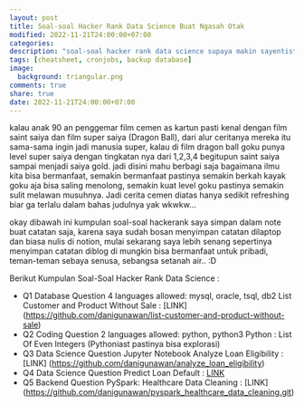 ```yaml
---
layout: post
title: Soal-soal Hacker Rank Data Science Buat Ngasah Otak
modified: 2022-11-21T24:00:00+07:00
categories:
description: "soal-soal hacker rank data science supaya makin sayentist"
tags: [cheatsheet, cronjobs, backup database]
image:
  background: triangular.png
comments: true
share: true
date: 2022-11-21T24:00:00+07:00
---
```


kalau anak 90 an penggemar film cemen as kartun pasti kenal dengan film saint saiya dan film super saiya (Dragon Ball), dari alur ceritanya mereka itu sama-sama ingin jadi manusia super, kalau di film dragon ball
goku punya level super saiya dengan tingkatan nya dari 1,2,3,4 begitupun saint saiya sampai menjadi saiya gold. jadi disini mahu berbagi saja bagaimana ilmu kita bisa bermanfaat, semakin bermanfaat pastinya semakin berkah kayak goku aja bisa saling menolong, semakin kuat level goku pastinya semakin sulit melawan musuhnya. Jadi cerita cemen diatas hanya sedikit refreshing biar ga terlalu dalam bahas judulnya yak wkwkw...

okay dibawah ini kumpulan soal-soal hackerank saya simpan dalam note buat catatan saja, karena saya sudah bosan menyimpan catatan dilaptop dan biasa nulis di notion, mulai sekarang saya lebih senang sepertinya menyimpan catatan diblog di mungkin bisa bermanfaat untuk pribadi, teman-teman sebaya senusa, sebangsa setanah air.. :D 


Berikut Kumpulan Soal-Soal Hacker Rank Data Science :

- Q1 Database Question 4 languages allowed: mysql, oracle, tsql, db2
List Customer and Product Without Sale : [LINK] (https://github.com/danigunawan/list-customer-and-product-without-sale)
- Q2 Coding Question 2 languages allowed: python, python3
Python : List Of Even Integers (Pythoniast pastinya bisa explorasi)
- Q3 Data Science Question Jupyter Notebook
Analyze Loan Eligibility : [LINK] (https://github.com/danigunawan/analyze_loan_eligibility)
- Q4 Data Science Question
Predict Loan Default : [LINK](https://github.com/danigunawan/predict_loan_default.git)
- Q5 Backend Question
PySpark: Healthcare Data Cleaning : [LINK] (https://github.com/danigunawan/pyspark_healthcare_data_cleaning.git)

